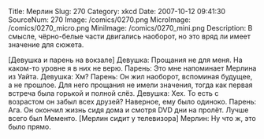 Title: Мерлин 
Slug: 270 
Category: xkcd 
Date: 2007-10-12 09:41:30 
SourceNum: 270 
Image: /comics/0270.png 
MicroImage: /comics/0270_micro.png 
MiniImage: /comics/0270_mini.png 
Description: В смысле, чёрно-белые части двигались наоборот, но это вряд ли имеет значение для сюжета. 

[Девушка и парень на вокзале]
Девушка: Прощания не для меня. На каком-то уровне я в них не верю.
Парень: Это мне напоминает Мерлина из Уайта.
Девушка: Хм?
Парень: Он жил наоборот, вспоминая будущее, а не прошлое. Для него прощания не имели значения, тогда как первая встреча была горькой и полной слёз.
Девушка: Хех. То есть с возрастом он забыл всех друзей? Наверное, ему было одиноко.
Парень: Ага. Он окончил жизнь сидя дома и смотря DVD дни на пролёт. Лучше всего был Мементо.
[Мерлин сидит у телевизора]
Мерлин: Ну что ж, это было прямо.